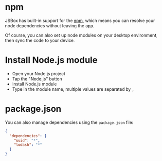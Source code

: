 # npm

JSBox has built-in support for the [npm](https://www.npmjs.com/), which means you can resolve your node dependencies without leaving the app.

Of course, you can also set up node modules on your desktop environment, then sync the code to your device.

# Install Node.js module

- Open your Node.js project
- Tap the "Node.js" button
- Install Node.js module
- Type in the module name, multiple values are separated by `,`

# package.json

You can also manage dependencies using the `package.json` file:

```json
{
  "dependencies": {
    "uuid": "*",
    "lodash": "*"
  }
}
```